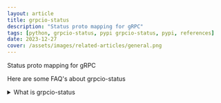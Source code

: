 ```yaml
---
layout: article
title: grpcio-status
description: "Status proto mapping for gRPC"
tags: [python, grpcio-status, pypi grpcio-status, pypi, references]
date: 2023-12-27
cover: /assets/images/related-articles/general.png
---
```


Status proto mapping for gRPC

Here are some FAQ's about grpcio-status
<details>
<summary>What is grpcio-status</summary>
Status proto mapping for gRPC
</details>
